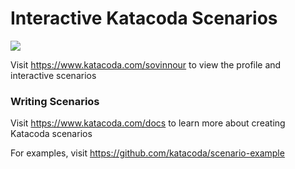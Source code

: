 # Interactive Katacoda Scenarios

[![](http://shields.katacoda.com/katacoda/sovinnour/count.svg)](https://www.katacoda.com/sovinnour "Get your profile on Katacoda.com")

Visit https://www.katacoda.com/sovinnour to view the profile and interactive scenarios

### Writing Scenarios
Visit https://www.katacoda.com/docs to learn more about creating Katacoda scenarios

For examples, visit https://github.com/katacoda/scenario-example
